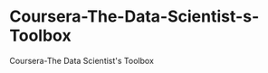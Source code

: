 Coursera-The-Data-Scientist-s-Toolbox
=====================================

Coursera-The Data Scientist's Toolbox

